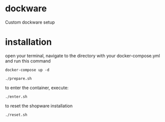 # dockware
Custom dockware setup

# installation

open your terminal, navigate to the directory with your docker-compose.yml and run this command

```
docker-compose up -d
```

```
./prepare.sh
```

to enter the container, execute: 
```
./enter.sh
```

to reset the shopware installation

```
./reset.sh
```

